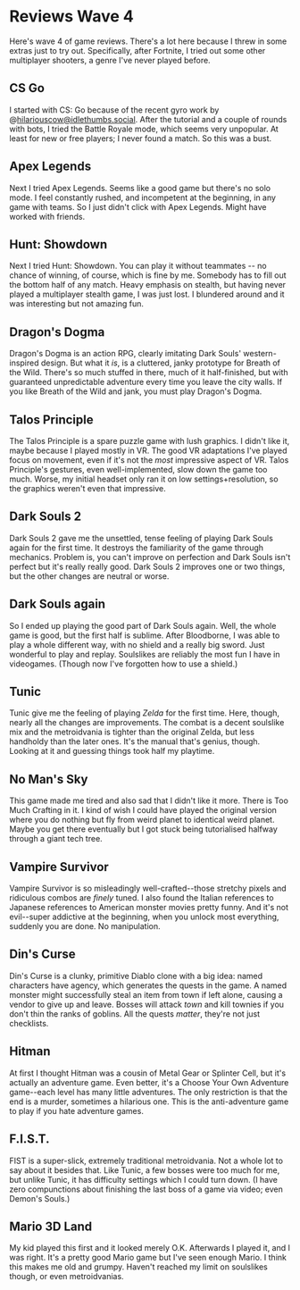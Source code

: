 # Reviews Wave 4

Here's wave 4 of game reviews. There's a lot here because I threw in some extras just to try out. Specifically, after Fortnite, I tried out some other multiplayer shooters, a genre I've never played before.
## CS Go
I started with CS: Go because of the recent gyro work by @hilariouscow@idlethumbs.social. After the tutorial and a couple of rounds with bots, I tried the Battle Royale mode, which seems very unpopular. At least for new or free players; I never found a match. So this was a bust.
## Apex Legends
Next I tried Apex Legends. Seems like a good game but there's no solo mode. I feel constantly rushed, and incompetent at the beginning, in any game with teams. So I just didn't click with Apex Legends. Might have worked with friends.
## Hunt: Showdown
Next I tried Hunt: Showdown. You can play it without teammates -- no chance of winning, of course, which is fine by me. Somebody has to fill out the bottom half of any match. Heavy emphasis on stealth, but having never played a multiplayer stealth game, I was just lost. I blundered around and it was interesting but not amazing fun.
## Dragon's Dogma
Dragon's Dogma is an action RPG, clearly imitating Dark Souls' western-inspired design. But what it *is*, is a cluttered, janky prototype for Breath of the Wild. There's so much stuffed in there, much of it half-finished, but with guaranteed unpredictable adventure every time you leave the city walls. If you like Breath of the Wild and jank, you must play Dragon's Dogma.
## Talos Principle
The Talos Principle is a spare puzzle game with lush graphics. I didn't like it, maybe because I played mostly in VR. The good VR adaptations I've played focus on movement, even if it's not the *most* impressive aspect of VR. Talos Principle's gestures, even well-implemented, slow down the game too much. Worse, my initial headset only ran it on low settings+resolution, so the graphics weren't even that impressive.
## Dark Souls 2
Dark Souls 2 gave me the unsettled, tense feeling of playing Dark Souls again for the first time. It destroys the familiarity of the game through mechanics. Problem is, you can't improve on perfection and Dark Souls isn't perfect but it's really really good. Dark Souls 2 improves one or two things, but the other changes are neutral or worse.
## Dark Souls again
So I ended up playing the good part of Dark Souls again. Well, the whole game is good, but the first half is sublime. After Bloodborne, I was able to play a whole different way, with no shield and a really big sword. Just wonderful to play and replay. Soulslikes are reliably the most fun I have in videogames. (Though now I've forgotten how to use a shield.)
## Tunic
Tunic give me the feeling of playing *Zelda* for the first time. Here, though, nearly all the changes are improvements. The combat is a decent soulslike mix and the metroidvania is tighter than the original Zelda, but less handholdy than the later ones. It's the manual that's genius, though. Looking at it and guessing things took half my playtime.
## No Man's Sky
This game made me tired and also sad that I didn't like it more. There is Too Much Crafting in it. I kind of wish I could have played the original version where you do nothing but fly from weird planet to identical weird planet. Maybe you get there eventually but I got stuck being tutorialised halfway through a giant tech tree.
## Vampire Survivor
Vampire Survivor is so misleadingly well-crafted--those stretchy pixels and ridiculous combos are *finely* tuned. I also found the Italian references to Japanese references to American monster movies pretty funny. And it's not evil--super addictive at the beginning, when you unlock most everything, suddenly you are done. No manipulation.
## Din's Curse
Din's Curse is a clunky, primitive Diablo clone with a big idea: named characters have agency, which generates the quests in the game. A named monster might successfully steal an item from town if left alone, causing a vendor to give up and leave. Bosses will attack *town* and kill townies if you don't thin the ranks of goblins. All the quests *matter*, they're not just checklists.
## Hitman
At first I thought Hitman was a cousin of Metal Gear or Splinter Cell, but it's actually an adventure game. Even better, it's a Choose Your Own Adventure game--each level has many little adventures. The only restriction is that the end is a murder, sometimes a hilarious one. This is the anti-adventure game to play if you hate adventure games.
## F.I.S.T.
FIST is a super-slick, extremely traditional metroidvania. Not a whole lot to say about it besides that. Like Tunic, a few bosses were too much for me, but unlike Tunic, it has difficulty settings which I could turn down. (I have zero compunctions about finishing the last boss of a game via video; even Demon's Souls.)
## Mario 3D Land
My kid played this first and it looked merely O.K.  Afterwards I played it, and I was right. It's a pretty good Mario game but I've seen enough Mario. I think this makes me old and grumpy. Haven't reached my limit on soulslikes though, or even metroidvanias.